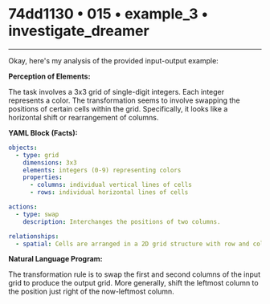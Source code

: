 # 74dd1130 • 015 • example_3 • investigate_dreamer

---
Okay, here's my analysis of the provided input-output example:

**Perception of Elements:**

The task involves a 3x3 grid of single-digit integers. Each integer represents a color. The transformation seems to involve swapping the positions of certain cells within the grid.  Specifically, it looks like a horizontal shift or rearrangement of columns.

**YAML Block (Facts):**



```yaml
objects:
  - type: grid
    dimensions: 3x3
    elements: integers (0-9) representing colors
    properties:
      - columns: individual vertical lines of cells
      - rows: individual horizontal lines of cells

actions:
  - type: swap
    description: Interchanges the positions of two columns.

relationships:
  - spatial: Cells are arranged in a 2D grid structure with row and column indices.

```



**Natural Language Program:**

The transformation rule is to swap the first and second columns of the input grid to produce the output grid.  More generally, shift the leftmost column to the position just right of the now-leftmost column.

